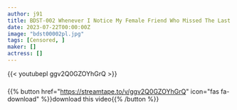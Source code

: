 ```yaml
---
author: j91
title: BDST-002 Whenever I Notice My Female Friend Who Missed The Last Train And Comes To Stay Over, I’m Always Having Sex. # Nene # Alice # Yui
date: 2023-07-22T00:00:00Z
image: "bdst00002pl.jpg"
tags: [Censored, ]
maker: []
actress: []
---
```



{{< youtubepl ggv2Q0GZOYhGrQ >}}
###

{{% button href="https://streamtape.to/v/ggv2Q0GZOYhGrQ" icon="fas fa-download" %}}download this video{{% /button %}}
